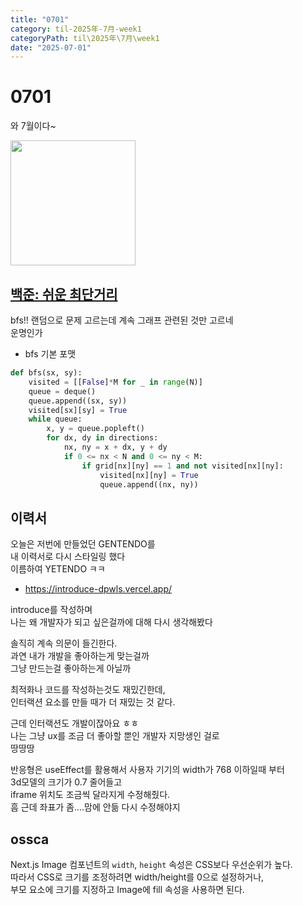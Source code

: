 ```yaml
---
title: "0701"
category: til-2025年-7月-week1
categoryPath: til\2025年\7月\week1
date: "2025-07-01"
---
```


# 0701

와 7월이다~

<img src="https://i.pinimg.com/736x/ea/8b/c7/ea8bc75ef71a93e368e53d08d2eae645.jpg" width="200">

## [백준: 쉬운 최단거리](https://www.acmicpc.net/problem/14940)

bfs!! 랜덤으로 문제 고르는데 계속 그래프 관련된 것만 고르네  
운명인가

- bfs 기본 포맷

```python
def bfs(sx, sy):
    visited = [[False]*M for _ in range(N)]
    queue = deque()
    queue.append((sx, sy))
    visited[sx][sy] = True
    while queue:
        x, y = queue.popleft()
        for dx, dy in directions:
            nx, ny = x + dx, y + dy
            if 0 <= nx < N and 0 <= ny < M:
                if grid[nx][ny] == 1 and not visited[nx][ny]:
                    visited[nx][ny] = True
                    queue.append((nx, ny))
```

## 이력서

오늘은 저번에 만들었던 GENTENDO를  
내 이력서로 다시 스타일링 했다  
이름하여 YETENDO ㅋㅋ

- https://introduce-dpwls.vercel.app/

introduce를 작성하며  
나는 왜 개발자가 되고 싶은걸까에 대해 다시 생각해봤다

솔직히 계속 의문이 들긴한다.  
과연 내가 개발을 좋아하는게 맞는걸까  
그냥 만드는걸 좋아하는게 아닐까

최적화나 코드를 작성하는것도 재밌긴한데,  
인터랙션 요소를 만들 때가 더 재밌는 것 같다.

근데 인터랙션도 개발이잖아요 ㅎㅎ   
나는 그냥 ux를 조금 더 좋아할 뿐인 개발자 지망생인 걸로  
땅땅땅

반응형은 
useEffect를 활용해서 사용자 기기의 width가 768 이하일때 부터  
3d모델의 크기가 0.7 줄어들고  
iframe 위치도 조금씩 달라지게 수정해줬다.  
흠 근데 좌표가 좀....맘에 안듦 다시 수정해야지

## ossca

Next.js Image 컴포넌트의 `width`, `height` 속성은 CSS보다 우선순위가 높다.  
따라서 CSS로 크기를 조정하려면 width/height를 0으로 설정하거나,  
부모 요소에 크기를 지정하고 Image에 fill 속성을 사용하면 된다.
